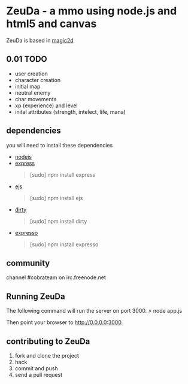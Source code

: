 # ZeuDa - a mmo using node.js and html5 and canvas


ZeuDa is based in [magic2d](http://github.com/andrewsmedina/magic2d)

## 0.01 TODO

* user creation
* character creation
* initial map
* neutral enemy
* char movements
* xp (experience) and level
* inital attributes (strength, intelect, life, mana)

## dependencies

you will need to install these dependencies

* [nodejs](nodejs.org)
* [express](http://expressjs.com/)
    > [sudo] npm install express
* [ejs](http://github.com/visionmedia/ejs)
    > [sudo] npm install ejs
* [dirty](http://github.com/felixge/node-dirty.git)
    > [sudo] npm install dirty
* [expresso](http://github.com/visionmedia/expresso)
    > [sudo] npm install expresso

## community

channel #cobrateam on irc.freenode.net

## Running ZeuDa

The following command will run the server on port 3000.
    > node app.js

Then point your browser to http://0.0.0.0:3000.

## contributing to ZeuDa

1. fork and clone the project
2. hack
3. commit and push
4. send a pull request
